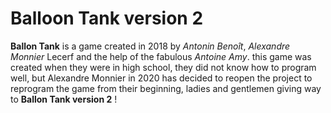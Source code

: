 # Balloon Tank version 2
 **Ballon Tank** is a game created in 2018 by *Antonin Benoît*, *Alexandre Monnier* Lecerf and the help of the fabulous *Antoine Amy*. this game was created when they were in high school, they did not know how to program well, but Alexandre Monnier in 2020 has decided to reopen the project to reprogram the game from their beginning, ladies and gentlemen giving way to **Ballon Tank version 2** !

